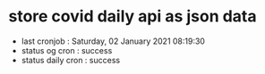 # store covid daily api as json data

- last cronjob : Saturday, 02 January 2021 08:19:30
- status og cron : success
- status daily cron : success
      
      